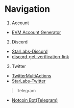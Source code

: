 # Navigation

1. Account
 * [EVM Account Generator](https://github.com/maked0n1an/account-generator)
2. Discord
 * [StarLabs-Discord](https://github.com/askhfhasdkf/StarLabs-Discord)
 * [discord-get-verification-link](https://github.com/askhfhasdkf/discord-get-verification-link)
3. Twitter
 * [TwitterMultiActions](https://github.com/askhfhasdkf/TwitterMultiActions)
 * [StarLabs-Twitter](https://github.com/askhfhasdkf/StarLabs-Twitter)

> Telegram
  * [Notcoin Bot(Telegram)](https://github.com/askhfhasdkf/notcoin_bot)
